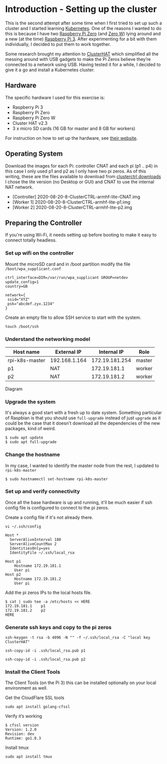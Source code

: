 # Introduction - Setting up the cluster
This is the second attempt after some time when I first tried to set up such a cluster and I started learning [Kubernetes](https://kubernetes.io/). One of the reasons I wanted to do this is because I have two [Raspberry Pi Zero](https://www.raspberrypi.org/products/raspberry-pi-zero/) (and [Zero W](https://www.raspberrypi.org/products/raspberry-pi-zero-w/)) lying around and a new (at the time) [Raspberry Pi 3](https://www.raspberrypi.org/products/raspberry-pi-3-model-b/). After experimenting for a bit with them individually, I decided to put them to work together. 

Some research brought my attention to [ClusterHAT](https://clusterhat.com/) which simplified all the messing around with USB gadgets to make the Pi Zeros believe they’re connected to a network using USB. Having tested it for a while, I decided to give it a go and install a Kubernetes cluster. 
## Hardware

The specific hardware I used for this exercise is:

* Raspberry Pi 3
* Raspberry Pi Zero
* Raspberry Pi Zero W
* Cluster HAT v2.3
* 3 x micro SD cards (16 GB for master and 8 GB for workers)

For instruction on how to set up the hardware, see [their website](https://clusterctrl.com/setup-assembly).

## Operating System

Download the images for each Pi: controller CNAT and each pi (p1 .. p4) in this case I only used p1 and p2 as I only have two pi zeros. As of this writing, these are the files available to download from [clusterctrl downloads](https://clusterctrl.com/setup-software) I chose the lite version (no Desktop or GUI) and CNAT to use the internal NAT network.

* [Controller] 2020-08-20-8-ClusterCTRL-armhf-lite-CNAT.img
* [Worker 1] 2020-08-20-8-ClusterCTRL-armhf-lite-p1.img
* [Worker 2] 2020-08-20-8-ClusterCTRL-armhf-lite-p2.img



## Preparing the Controller

If you're using Wi-Fi, it needs setting up before booting to make it easy to connect totally headless.

### Set up wifi on the controller 

Mount the microSD card and in /boot partition modify the file `/boot/wpa_supplicant.conf`

```
ctrl_interface=DIR=/var/run/wpa_supplicant GROUP=netdev
update_config=1
country=GB

network={
 ssid="XYZ"
 psk="abcdef.zyx.1234"
}
```

Create an empty file to allow SSH service to start with the system.

```shell
touch /boot/ssh
```


### Understand the networking model


Host name      |   External IP |    Internal IP | Role   |
---------------|---------------|----------------|--------|
rpi-k8s-master | 192.168.1.164 | 172.19.181.254 | master |
p1             |      NAT      | 172.19.181.1   | worker |
p2             |      NAT      | 172.19.181.2   | worker |



Diagram 

### Upgrade the system

It's always a good start with a fresh up to date system. Something particular of Raspbian is that you should use `full-upgrade` instead of just `upgrade` as it could be the case that it doesn't download all the dependencies of the new packages, kind of weird. 

```shell
$ sudo apt update
$ sudo apt full-upgrade
```

### Change the hostname 

In my case, I wanted to identify the master node from the rest, I updated to `rpi-k8s-master` 

```shell
$ sudo hostnamectl set-hostname rpi-k8s-master
```

### Set up and verify connectivity 

Once all the base hardware is up and running, it'll be much easier if ssh config file is configured to connect to the pi zeros.

Create a config file if it's not already there.

```shell
vi ~/.ssh/config
```

```
Host *
  ServerAliveInterval 180
  ServerAliveCountMax 2
  IdentitiesOnly=yes
  IdentityFile ~/.ssh/local_rsa

Host p1
    Hostname 172.19.181.1
    User pi
Host p2
    Hostname 172.19.181.2
    User pi
```

Add the pi zeros IPs to the local hosts file.

```shell
$ cat | sudo tee -a /etc/hosts << HERE
172.19.181.1    p1
172.19.181.2    p2
HERE
```

### Generate ssh keys and copy to the pi zeros

```shell
ssh-keygen -t rsa -b 4096 -N "" -f ~/.ssh/local_rsa -C "local key ClusterHAT"

ssh-copy-id -i .ssh/local_rsa.pub p1

ssh-copy-id -i .ssh/local_rsa.pub p2
```
### Install the Client Tools

The Client Tools (on the Pi 3) this can be installed optionally on your local environment as well. 

Get the CloudFlare SSL tools

```shell
sudo apt install golang-cfssl
```

Verify it’s working 
```shell
$ cfssl version
Version: 1.2.0
Revision: dev
Runtime: go1.8.3
```

Install tmux

```shell
sudo apt install tmux
```